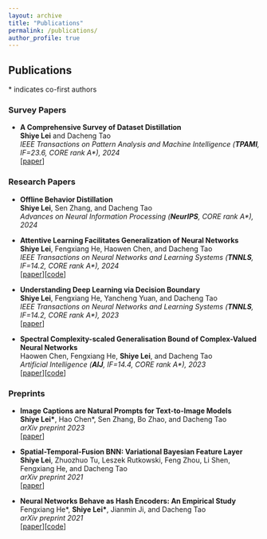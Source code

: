 ```yaml
---
layout: archive
title: "Publications"
permalink: /publications/
author_profile: true
---
```


Publications
-----

\* indicates co-first authors

### Survey Papers

- **A Comprehensive Survey of Dataset Distillation** \
  **Shiye Lei** and Dacheng Tao \
  *IEEE Transactions on Pattern Analysis and Machine Intelligence (**TPAMI**, IF=23.6, CORE rank A\*), 2024* \
  [[paper](https://doi.org/10.1109/TPAMI.2023.3322540)]

### Research Papers

- **Offline Behavior Distillation** \
  **Shiye Lei**, Sen Zhang, and Dacheng Tao \
  *Advances on Neural Information Processing (**NeurIPS**, CORE rank A\*), 2024* 

- **Attentive Learning Facilitates Generalization of Neural Networks** \
  **Shiye Lei**, Fengxiang He, Haowen Chen, and Dacheng Tao \
  *IEEE Transactions on Neural Networks and Learning Systems (**TNNLS**, IF=14.2, CORE rank A\*), 2024* \
  [[paper](https://doi.org/10.1109/TNNLS.2024.3356310)][[code](https://github.com/LeavesLei/attentive_learning)]

- **Understanding Deep Learning via Decision Boundary** \
  **Shiye Lei**, Fengxiang He, Yancheng Yuan, and Dacheng Tao \
  *IEEE Transactions on Neural Networks and Learning Systems (**TNNLS**, IF=14.2, CORE rank A\*), 2023* \
  [[paper](https://doi.org/10.1109/TNNLS.2023.3326654)]


- **Spectral Complexity-scaled Generalisation Bound of Complex-Valued Neural Networks** \
  Haowen Chen, Fengxiang He, **Shiye Lei**, and Dacheng Tao \
  *Artificial Intelligence (**AIJ**, IF=14.4, CORE rank A\*), 2023* \
  [[paper](https://doi.org/10.1016/j.artint.2023.103951)][[code](https://github.com/LeavesLei/cvnn_generalization)]


### Preprints

- **Image Captions are Natural Prompts for Text-to-Image Models** \
  **Shiye Lei\***, Hao Chen\*, Sen Zhang, Bo Zhao, and Dacheng Tao \
  *arXiv preprint 2023* \
  [[paper](https://arxiv.org/pdf/2307.08526.pdf)]

- **Spatial-Temporal-Fusion BNN: Variational Bayesian Feature Layer** \
  **Shiye Lei**, Zhuozhuo Tu, Leszek Rutkowski, Feng Zhou, Li Shen, Fengxiang He, and Dacheng Tao \
  *arXiv preprint 2021* \
  [[paper](https://arxiv.org/pdf/2112.06281.pdf)]

- **Neural Networks Behave as Hash Encoders: An Empirical Study** \
  Fengxiang He\*, **Shiye Lei\***, Jianmin Ji, and Dacheng Tao \
  *arXiv preprint 2021* \
  [[paper](https://arxiv.org/pdf/2101.05490.pdf)][[code](https://github.com/LeavesLei/activation-code)]
